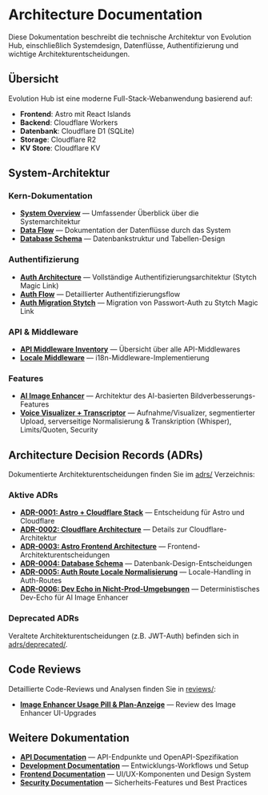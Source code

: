 # Architecture Documentation

Diese Dokumentation beschreibt die technische Architektur von Evolution Hub, einschließlich Systemdesign, Datenflüsse, Authentifizierung und wichtige Architekturentscheidungen.

## Übersicht

Evolution Hub ist eine moderne Full-Stack-Webanwendung basierend auf:

- **Frontend**: Astro mit React Islands
- **Backend**: Cloudflare Workers
- **Datenbank**: Cloudflare D1 (SQLite)
- **Storage**: Cloudflare R2
- **KV Store**: Cloudflare KV

## System-Architektur

### Kern-Dokumentation

- **[System Overview](./system-overview.md)** — Umfassender Überblick über die Systemarchitektur
- **[Data Flow](./data-flow.md)** — Dokumentation der Datenflüsse durch das System
- **[Database Schema](./database-schema.md)** — Datenbankstruktur und Tabellen-Design

### Authentifizierung

- **[Auth Architecture](./auth-architecture.md)** — Vollständige Authentifizierungsarchitektur (Stytch Magic Link)
- **[Auth Flow](./auth-flow.md)** — Detaillierter Authentifizierungsflow
- **[Auth Migration Stytch](./auth-migration-stytch.md)** — Migration von Passwort-Auth zu Stytch Magic Link

### API & Middleware

- **[API Middleware Inventory](./api-middleware-inventory.md)** — Übersicht über alle API-Middlewares
- **[Locale Middleware](./locale-middleware.md)** — i18n-Middleware-Implementierung

### Features

- **[AI Image Enhancer](./ai-image-enhancer.md)** — Architektur des AI-basierten Bildverbesserungs-Features
- **[Voice Visualizer + Transcriptor](./voice-visualizer-transcriptor.md)** — Aufnahme/Visualizer, segmentierter Upload, serverseitige Normalisierung & Transkription (Whisper), Limits/Quoten, Security

## Architecture Decision Records (ADRs)

Dokumentierte Architekturentscheidungen finden Sie im [adrs/](./adrs/) Verzeichnis:

### Aktive ADRs

- **[ADR-0001: Astro + Cloudflare Stack](./adrs/0001-astro-cloudflare-stack.md)** — Entscheidung für Astro und Cloudflare
- **[ADR-0002: Cloudflare Architecture](./adrs/0002-cloudflare-architecture.md)** — Details zur Cloudflare-Architektur
- **[ADR-0003: Astro Frontend Architecture](./adrs/0003-astro-frontend-architecture.md)** — Frontend-Architekturentscheidungen
- **[ADR-0004: Database Schema](./adrs/0004-database-schema.md)** — Datenbank-Design-Entscheidungen
- **[ADR-0005: Auth Route Locale Normalisierung](./adrs/0005-auth-route-locale-normalisierung.md)** — Locale-Handling in Auth-Routes
- **[ADR-0006: Dev Echo in Nicht-Prod-Umgebungen](./adrs/0006-dev-echo-non-prod.md)** — Deterministisches Dev-Echo für AI Image Enhancer

### Deprecated ADRs

Veraltete Architekturentscheidungen (z.B. JWT-Auth) befinden sich in [adrs/deprecated/](./adrs/deprecated/).

## Code Reviews

Detaillierte Code-Reviews und Analysen finden Sie in [reviews/](./reviews/):

- **[Image Enhancer Usage Pill & Plan-Anzeige](./reviews/BEWERTUNG_LOGIKREVIEW_IMAGE-ENHANCER_USAGE-PILL_PLANANZEIGE.md)** — Review des Image Enhancer UI-Upgrades

## Weitere Dokumentation

- **[API Documentation](../api/)** — API-Endpunkte und OpenAPI-Spezifikation
- **[Development Documentation](../development/)** — Entwicklungs-Workflows und Setup
- **[Frontend Documentation](../frontend/)** — UI/UX-Komponenten und Design System
- **[Security Documentation](../security/)** — Sicherheits-Features und Best Practices
